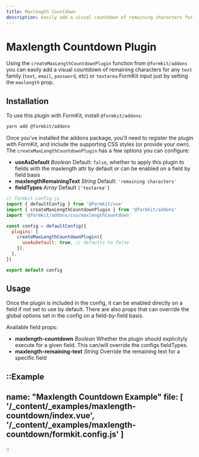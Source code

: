 ```yaml
---
title: Maxlength Countdown
description: easily add a visual countdown of remaining characters for text based fields
---
```


# Maxlength Countdown Plugin

Using the `createMaxLengthCountdownPlugin` function from `@formkit/addons` you can easily add a visual countdown of remaining characters for any `text` family (`text`, `email`, `password`, etc) or `textarea` FormKit input just by setting the `maxlength` prop.

## Installation

To use this plugin with FormKit, install `@formkit/addons`:

```bash
yarn add @formkit/addons
```

Once you've installed the addons package, you'll need to register the plugin with FormKit, and include the supporting CSS styles (or provide your own). The `createMaxLengthCountdownPlugin` has a few options you can configure: 

- **useAsDefault** *Boolean* Default: `false`, whether to apply this plugin to fields with the maxlength attr by default or can be enabled on a field by field basis
- **maxlengthRemainingText** *String* Default: `'remaining characters'`
- **fieldTypes** *Array* Default `['textarea']`

```js
// formkit.config.js
import { defaultConfig } from '@formkit/vue'
import { createMaxLengthCountdownPlugin } from '@formkit/addons'
import '@formkit/addons/css/maxlengthCountdown'

const config = defaultConfig({
  plugins: [
    createMaxLengthCountdownPlugin({
      useAsDefault: true, // defaults to false
    }),
  ],
})

export default config
```

## Usage

Once the plugin is included in the config, it can be enabled directly on a field if not set to use by default. There are also props that can override the global options set in the config on a field-by-field basis.

Available field props:

- **maxlength-countdown** *Boolean* Whether the plugin should explicityly execute for a given field. This can/will override the configs fieldTypes.
- **maxlength-remaining-text** *String* Override the remaining text for a specific field

::Example
---
name: "Maxlength Countdown Example"
file: [
'/\_content/_examples/maxlength-countdown/index.vue',
'/\_content/_examples/maxlength-countdown/formkit.config.js'
]
---
::
